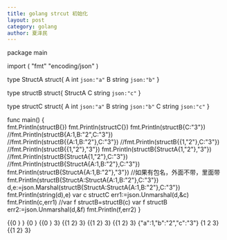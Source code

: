 ```yaml
---
title: golang strcut 初始化
layout: post
category: golang
author: 夏泽民
---
```

package main

import (
"fmt"
"encoding/json"
)

type StructA struct{
A int `json:"a"`
B string `json:"b"`
}

type structB struct{
StructA
C string `json:"c"`
}

type structC struct{
A int `json:"a"`
B string `json:"b"`
C string `json:"c"`
}

func main() {	
fmt.Println(structB{})
fmt.Println(structC{})
	fmt.Println(structB{C:"3"})
	//fmt.Println(structB{A:1,B:"2",C:"3"})
	//fmt.Println(structB{{A:1,B:"2"},C:"3"})
	//fmt.Println(structB{{1,"2"},C:"3"})
	//fmt.Println(structB{{1,"2"},"3"})
	fmt.Println(structB{StructA{1,"2"},"3"})
	//fmt.Println(structB{StructA{1,"2"},C:"3"})
	//fmt.Println(structB{StructA{A:1,B:"2"},C:"3"})
	fmt.Println(structB{StructA{A:1,B:"2"},"3"})
		//如果有包名，外面不带，里面带
		fmt.Println(structB{StructA:StructA{A:1,B:"2"},C:"3"})
		d,e:=json.Marshal(structB{StructA:StructA{A:1,B:"2"},C:"3"})
		fmt.Println(string(d),e)
		var c structC
		err1:=json.Unmarshal(d,&c)
		fmt.Println(c,err1)
		//var f structB=structB(c)
		var f structB
		err2:=json.Unmarshal(d,&f)
		fmt.Println(f,err2)
}
<!-- more -->
{{0 } }
{0  }
{{0 } 3}
{{1 2} 3}
{{1 2} 3}
{{1 2} 3}
{"a":1,"b":"2","c":"3"} <nil>
{1 2 3} <nil>
{{1 2} 3} <nil>
